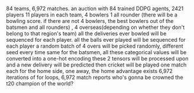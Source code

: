 84 teams, 6,972 matches.
an auction with 84 trained DDPG agents, 2421 players
11 players in each team, 4 bowlers 1 all rounder (there will be a bowling score. if there are not 4 bowlers, the best bowlers out of the batsmen and all rounders)
, 4 overseas(depending on whether they don't belong to that region's team)
all the deliveries ever bowled will be sequenced for each player.
all the balls ever played will be sequenced for each player
a random batch of 4 overs will be picked randomly, different seed every time
same for the batsmen, all these categorical values will be converted into a one-hot encoding 
these 2 tensors will be processed upon and a new delivery will be predicted
then cricket will be played 
one match each for the home side, one away, the home advantage exists
6,972 iterations of for loops, 6,972 match reports
who's gonna be crowned the t20 champion of the world?
